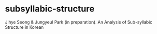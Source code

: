 # subsyllabic-structure

Jihye Seong & Jungyeul Park (in preparation). An Analysis of Sub-syllabic Structure in Korean

